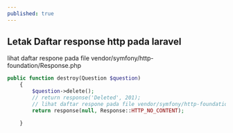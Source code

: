 ```yaml
---
published: true
---
```

## Letak Daftar response http pada laravel

lihat daftar respone pada file vendor/symfony/http-foundation/Response.php  

```php
public function destroy(Question $question)
    {
        $question->delete();
        // return response('Deleted', 201);
        // lihat daftar respone pada file vendor/symfony/http-foundation/Response.php
        return response(null, Response::HTTP_NO_CONTENT);

    }
```
